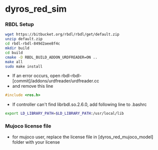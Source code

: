 # dyros_red_sim



### RBDL Setup ###
```sh
wget https://bitbucket.org/rbdl/rbdl/get/default.zip
unzip default.zip
cd rbdl-rbdl-849d2aee8f4c
mkdir build
cd build
cmake -D RBDL_BUILD_ADDON_URDFREADER=ON ..
make all
sudo make install
```
* If an error occurs, open rbdl-rbdl-[commit]/addons/urdfreader/urdfreader.cc
* and remove this line
```cpp
#include <ros.h>
```
* If controller can't find librbdl.so.2.6.0, add following line to .bashrc
```sh
export LD_LIBRARY_PATH=$LD_LIBRARY_PATH:/usr/local/lib
```
### Mujoco license file ###
* for mujoco user, replace the license file in [dyros_red_mujoco_model] folder with your license

### 
